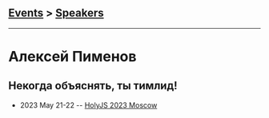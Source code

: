 ## [Events](../README.md) > [Speakers](../speakers.md)
---

# Алексей Пименов

## Некогда объяснять, ты тимлид!
- 2023 May 21-22 -- [HolyJS 2023 Moscow](https://www.youtube.com/watch?v=NQnpKx6iOqI)    
